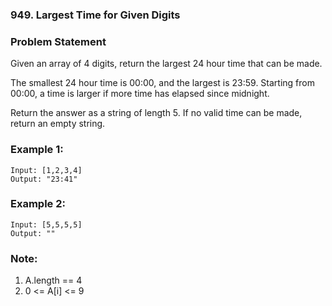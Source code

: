 ### 949. Largest Time for Given Digits

### Problem Statement
Given an array of 4 digits, return the largest 24 hour time that can be made.

The smallest 24 hour time is 00:00, and the largest is 23:59.  Starting from 00:00, a time is larger if more time has elapsed since midnight.

Return the answer as a string of length 5.  If no valid time can be made, return an empty string.

 

### Example 1:
```
Input: [1,2,3,4]
Output: "23:41"
```

### Example 2:
```
Input: [5,5,5,5]
Output: ""
```

### Note:

1. A.length == 4
2. 0 <= A[i] <= 9